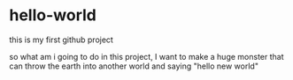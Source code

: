 # hello-world
this is my first github project


so what am i going to do in this project, I want to make a huge monster that can throw the earth into another world and saying "hello new world"
